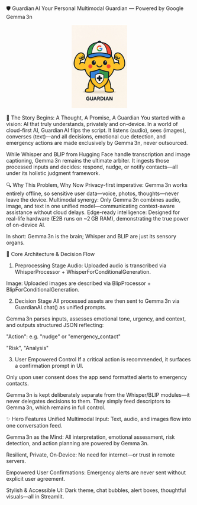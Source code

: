 🛡️ Guardian AI
Your Personal Multimodal Guardian — Powered by Google Gemma 3n

<p align="center"> <img src="logo/logo1.webp" width="150" alt="Guardian AI Logo"> </p>

🚀 The Story Begins: A Thought, A Promise, A Guardian
You started with a vision: AI that truly understands, privately and on-device. In a world of cloud-first AI, Guardian AI flips the script.
It listens (audio), sees (images), converses (text)—and all decisions, emotional cue detection, and emergency actions are made exclusively by Gemma 3n, never outsourced.

While Whisper and BLIP from Hugging Face handle transcription and image captioning, Gemma 3n remains the ultimate arbiter. It ingests those processed inputs and decides: respond, nudge, or notify contacts—all under its holistic judgment framework.

🔍 Why This Problem, Why Now
Privacy-first imperative: Gemma 3n works entirely offline, so sensitive user data—voice, photos, thoughts—never leave the device.
Multimodal synergy: Only Gemma 3n combines audio, image, and text in one unified model—communicating context-aware assistance without cloud delays.
Edge-ready intelligence: Designed for real-life hardware (E2B runs on ~2 GB RAM), demonstrating the true power of on-device AI.

In short: Gemma 3n is the brain; Whisper and BLIP are just its sensory organs.

🧠 Core Architecture & Decision Flow

1. Preprocessing Stage
Audio: Uploaded audio is transcribed via WhisperProcessor + WhisperForConditionalGeneration.

Image: Uploaded images are described via BlipProcessor + BlipForConditionalGeneration.

2. Decision Stage
All processed assets are then sent to Gemma 3n via GuardianAI.chat() as unified prompts.

Gemma 3n parses inputs, assesses emotional tone, urgency, and context, and outputs structured JSON reflecting:

"Action": e.g. "nudge" or "emergency_contact"

"Risk", "Analysis"

3. User Empowered Control
If a critical action is recommended, it surfaces a confirmation prompt in UI.

Only upon user consent does the app send formatted alerts to emergency contacts.


Gemma 3n is kept deliberately separate from the Whisper/BLIP modules—it never delegates decisions to them. They simply feed descriptors to Gemma 3n, which remains in full control.

✨ Hero Features
Unified Multimodal Input: Text, audio, and images flow into one conversation feed.

Gemma 3n as the Mind: All interpretation, emotional assessment, risk detection, and action planning are powered by Gemma 3n.

Resilient, Private, On‑Device: No need for internet—or trust in remote servers.

Empowered User Confirmations: Emergency alerts are never sent without explicit user agreement.

Stylish & Accessible UI: Dark theme, chat bubbles, alert boxes, thoughtful visuals—all in Streamlit.
